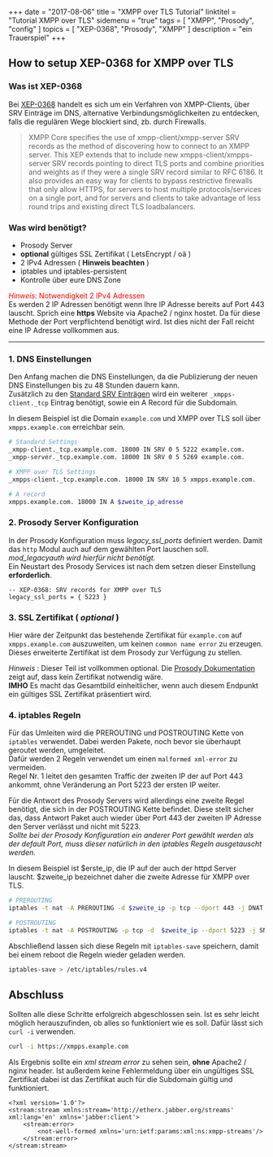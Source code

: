 +++
date = "2017-08-06"
title = "XMPP over TLS Tutorial"
linktitel = "Tutorial XMPP over TLS"
sidemenu = "true"
tags = [ "XMPP", "Prosody", "config" ]
topics = [ "XEP-0368", "Prosody", "XMPP" ]
description = "ein Trauerspiel"
+++
## How to setup XEP-0368 for XMPP over TLS
### Was ist XEP-0368
Bei [XEP-0368](https://xmpp.org/extensions/xep-0368.html) handelt es sich um ein Verfahren von XMPP-Clients, über SRV Einträge im DNS, alternative Verbindungsmöglichkeiten zu entdecken, falls die regulären Wege blockiert sind, zb. durch Firewalls.

<blockquote>
XMPP Core specifies the use of xmpp-client/xmpp-server SRV records as the method of discovering how to connect to an XMPP server. This XEP extends that to include new xmpps-client/xmpps-server SRV records pointing to direct TLS ports and combine priorities and weights as if they were a single SRV record similar to RFC 6186. It also provides an easy way for clients to bypass restrictive firewalls that only allow HTTPS, for servers to host multiple protocols/services on a single port, and for servers and clients to take advantage of less round trips and existing direct TLS loadbalancers.
</blockquote>

### Was wird benötigt?
- Prosody Server
- **optional** gültiges SSL Zertifikat ( LetsEncrypt / oä )
- 2 IPv4 Adressen ( **Hinweis beachten** )
- iptables und iptables-persistent
- Kontrolle über eure DNS Zone

<span style="color:red">*Hinweis*: Notwendigkeit 2 IPv4 Adressen</span>  
Es werden 2 IP Adressen benötigt wenn Ihre IP Adresse bereits auf Port 443 lauscht. Sprich eine **https** Website via Apache2 / nginx hostet. Da für diese Methode der Port verpflichtend benötigt wird. Ist dies nicht der Fall reicht eine IP Adresse vollkommen aus.

- - -

### 1. DNS Einstellungen
Den Anfang machen die DNS Einstellungen, da die Publizierung der neuen DNS Einstellungen bis zu 48 Stunden dauern kann.  
Zusätzlich zu den [Standard SRV Einträgen](https://prosody.im/doc/dns) wird ein weiterer `_xmpps-client._tcp` Eintrag benötigt, sowie ein A Record für die Subdomain.

In diesem Beispiel ist die Domain `example.com` und XMPP over TLS soll über `xmpps.example.com` erreichbar sein.

```bash
# Standard Settings
_xmpp-client._tcp.example.com. 18000 IN SRV 0 5 5222 example.com.
_xmpp-server._tcp.example.com. 18000 IN SRV 0 5 5269 example.com.

# XMPP over TLS Settings
_xmpps-client._tcp.example.com. 18000 IN SRV 10 5 xmpps.example.com.

# A record
xmpps.example.com. 18000 IN A $zweite_ip_adresse
```

### 2. Prosody Server Konfiguration
In der Prosody Konfiguration muss *legacy_ssl_ports* definiert werden. Damit das `http` Modul auch auf dem gewählten Port lauschen soll. *mod_legacyauth wird hierfür nicht benötigt.*  
Ein Neustart des Prosody Services ist nach dem setzen dieser Einstellung **erforderlich**.
```
-- XEP-0368: SRV records for XMPP over TLS
legacy_ssl_ports = { 5223 }
```

### 3. SSL Zertifikat ( *optional* )
Hier wäre der Zeitpunkt das bestehende Zertifikat für `example.com` auf `xmpps.example.com` auszuweiten, um keinen `common name error` zu erzeugen. Dieses erweiterte Zertifikat ist dem Prosody zur Verfügung zu stellen.

*Hinweis* : Dieser Teil ist vollkommen optional. Die [Prosody Dokumentation](https://prosody.im/doc/certificates) zeigt auf, dass kein Zertifikat notwendig wäre.  
**IMHO** Es macht das Gesamtbild einheitlicher, wenn auch diesem Endpunkt ein gültiges SSL Zertifikat präsentiert wird.

### 4. iptables Regeln
Für das Umleiten wird die PREROUTING und POSTROUTING Kette von `iptables` verwendet. Dabei werden Pakete, noch bevor sie überhaupt geroutet werden, umgeleitet.  
Dafür werden 2 Regeln verwendet um einen `malformed xml-error` zu vermeiden.  
Regel Nr. 1 leitet den gesamten Traffic der zweiten IP der auf Port 443 ankommt, ohne Veränderung an Port 5223 der ersten IP weiter.

Für die Antwort des Prosody Servers wird allerdings eine zweite Regel benötigt, die sich in der POSTROUTING Kette befindet. Diese stellt sicher das, dass Antwort Paket auch wieder über Port 443 der zweiten IP Adresse den Server verlässt und nicht mit 5223.  
*Sollte bei der Prosody Konfiguration ein anderer Port gewählt werden als der default Port, muss dieser natürlich in den iptables Regeln ausgetauscht werden.*  

In diesem Beispiel ist $erste_ip, die IP auf der auch der httpd Server lauscht. $zweite_ip bezeichnet daher die zweite Adresse für XMPP over TLS.
```bash
# PREROUTING
iptables -t nat -A PREROUTING -d $zweite_ip -p tcp --dport 443 -j DNAT --to-destination $erste_ip:5223

# POSTROUTING
iptables -t nat -A POSTROUTING -p tcp -d  $zweite_ip --dport 5223 -j SNAT --to-source $erste_ip:5223
```

Abschließend lassen sich diese Regeln mit `iptables-save` speichern, damit bei einem reboot die Regeln wieder geladen werden.
```bash
iptables-save > /etc/iptables/rules.v4
```

## Abschluss
Sollten alle diese Schritte erfolgreich abgeschlossen sein. Ist es sehr leicht möglich herauszufinden, ob alles so funktioniert wie es soll. Dafür lässt sich `curl -i` verwenden.  
```bash
curl -i https://xmpps.example.com
```
Als Ergebnis sollte ein *xml stream error* zu sehen sein, **ohne** Apache2 / nginx header. Ist außerdem keine Fehlermeldung über ein ungültiges SSL Zertifikat dabei ist das Zertifikat auch für die Subdomain gültig und funktioniert.

```
<?xml version='1.0'?>
<stream:stream xmlns:stream='http://etherx.jabber.org/streams' xml:lang='en' xmlns='jabber:client'>
	<stream:error>
		<not-well-formed xmlns='urn:ietf:params:xml:ns:xmpp-streams'/>
	</stream:error>
</stream:stream>
```
